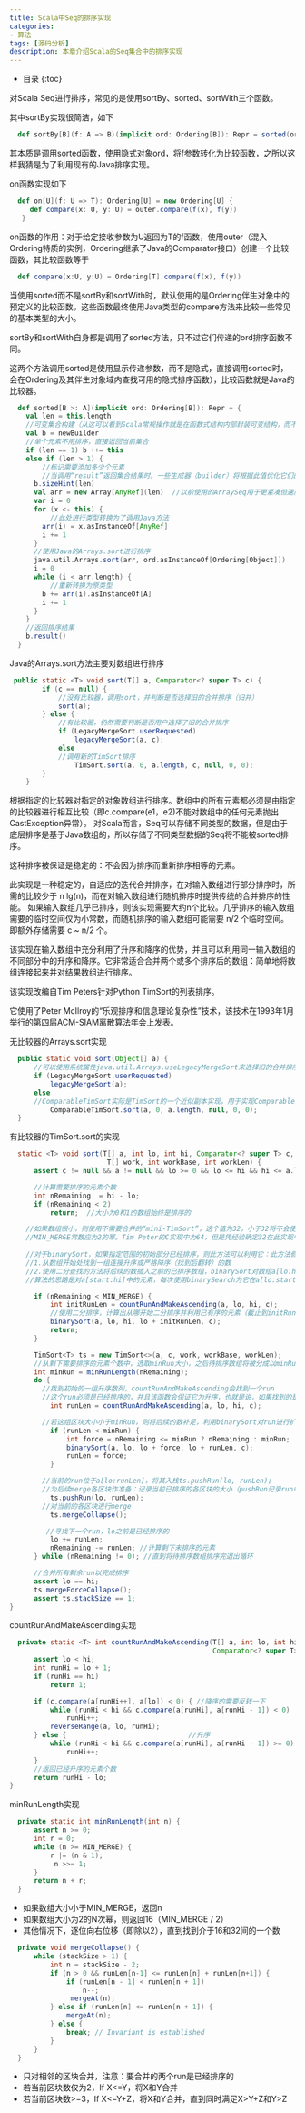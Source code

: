 ```yaml
---
title: Scala中Seq的排序实现
categories:
- 算法
tags: [源码分析]
description: 本章介绍Scala的Seq集合中的排序实现
---
```


* 目录
{:toc}

对Scala Seq进行排序，常见的是使用sortBy、sorted、sortWith三个函数。

其中sortBy实现很简洁，如下
```scala
  def sortBy[B](f: A => B)(implicit ord: Ordering[B]): Repr = sorted(ord on f)
```

其本质是调用sorted函数，使用隐式对象ord，将f参数转化为比较函数，之所以这样我猜是为了利用现有的Java排序实现。

on函数实现如下
```scala
  def on[U](f: U => T): Ordering[U] = new Ordering[U] {
     def compare(x: U, y: U) = outer.compare(f(x), f(y))
   }
```

on函数的作用：对于给定接收参数为U返回为T的f函数，使用outer（混入Ordering特质的实例，Ordering继承了Java的Comparator接口）创建一个比较函数，其比较函数等于
```scala
  def compare(x:U, y:U) = Ordering[T].compare(f(x), f(y))
```

当使用sorted而不是sortBy和sortWith时，默认使用的是Ordering伴生对象中的预定义的比较函数。这些函数最终使用Java类型的compare方法来比较一些常见的基本类型的大小。

sortBy和sortWith自身都是调用了sorted方法，只不过它们传递的ord排序函数不同。

这两个方法调用sorted是使用显示传递参数，而不是隐式，直接调用sorted时，会在Ordering及其伴生对象域内查找可用的隐式排序函数），比较函数就是Java的比较器。
```scala
  def sorted[B >: A](implicit ord: Ordering[B]): Repr = {
    val len = this.length
    //可变集合构建（从这可以看到Scala常规操作就是在函数式结构内部封装可变结构，而不对用户暴露可变性）
    val b = newBuilder
    //单个元素不用排序，直接返回当前集合
    if (len == 1) b ++= this
    else if (len > 1) {
        //标记需要添加多少个元素
        //当调用“result”返回集合结果时。一些生成器（builder）将根据此值优化它们的表示。如Set对个数为0~4的集合会进行优化处理
      b.sizeHint(len)
      val arr = new Array[AnyRef](len)  //以前使用的ArraySeq用于更紧凑但速度较慢的代码
      var i = 0
      for (x <- this) {
          //此处进行类型转换为了调用Java方法
        arr(i) = x.asInstanceOf[AnyRef]
        i += 1
      }
      //使用Java的Arrays.sort进行排序
      java.util.Arrays.sort(arr, ord.asInstanceOf[Ordering[Object]])
      i = 0
      while (i < arr.length) {
          //重新转换为原类型
        b += arr(i).asInstanceOf[A]
        i += 1
      }
    }
    //返回排序结果
    b.result()
  }
```

Java的Arrays.sort方法主要对数组进行排序
```java
 public static <T> void sort(T[] a, Comparator<? super T> c) {
        if (c == null) {
            //没有比较器，调用sort，并判断是否选择旧的合并排序（归并）
            sort(a);
        } else {
            //有比较器，仍然需要判断是否用户选择了旧的合并排序
            if (LegacyMergeSort.userRequested)
                legacyMergeSort(a, c);
            else
            //调用新的TimSort排序
                TimSort.sort(a, 0, a.length, c, null, 0, 0);
        }
    }
```

根据指定的比较器对指定的对象数组进行排序。数组中的所有元素都必须是由指定的比较器进行相互比较（即c.compare(e1，e2)不能对数组中的任何元素抛出CastException异常）。
对Scala而言，Seq可以存储不同类型的数据，但是由于底层排序是基于Java数组的，所以存储了不同类型数据的Seq将不能被sorted排序。

这种排序被保证是稳定的：不会因为排序而重新排序相等的元素。

此实现是一种稳定的，自适应的迭代合并排序，在对输入数组进行部分排序时，所需的比较少于 n lg(n)，而在对输入数组进行随机排序时提供传统的合并排序的性能。
如果输入数组几乎已排序，则该实现需要大约n个比较。几乎排序的输入数组需要的临时空间仅为小常数，而随机排序的输入数组可能需要 n/2 个临时空间。即额外存储需要 c ~ n/2 个。

该实现在输入数组中充分利用了升序和降序的优势，并且可以利用同一输入数组的不同部分中的升序和降序。它非常适合合并两个或多个排序后的数组：简单地将数组连接起来并对结果数组进行排序。

该实现改编自Tim Peters针对Python TimSort的列表排序。

它使用了Peter McIlroy的“乐观排序和信息理论复杂性”技术，该技术在1993年1月举行的第四届ACM-SIAM离散算法年会上发表。

无比较器的Arrays.sort实现
```java
  public static void sort(Object[] a) {
      //可以使用系统属性java.util.Arrays.useLegacyMergeSort来选择旧的合并排序实现
      if (LegacyMergeSort.userRequested)
          legacyMergeSort(a);
      else
      //ComparableTimSort实际是TimSort的一个近似副本实现，用于实现Comparable的对象数组，而不是使用显式比较器。很显然，这就是一个没有比较器的TimSort，不对其进行讨论。
          ComparableTimSort.sort(a, 0, a.length, null, 0, 0);
  }
```

有比较器的TimSort.sort的实现
```java
  static <T> void sort(T[] a, int lo, int hi, Comparator<? super T> c,
                        T[] work, int workBase, int workLen) {
      assert c != null && a != null && lo >= 0 && lo <= hi && hi <= a.length;

      //计算需要排序的元素个数  
      int nRemaining  = hi - lo;
      if (nRemaining < 2)
          return;  //大小为0和1的数组始终是排序的

    //如果数组很小，则使用不需要合并的“mini-TimSort”，这个值为32，小于32将不会使用归并，而使用binarySort（二分排序， 它需要O(nlogn)次比较，但是最坏的情况需要O(n^2)次数据移动）
    //MIN_MERGE常数应为2的幂。Tim Peter的C实现中为64，但是凭经验确定32在此实现中能更好地工作。 万一您将此常量设置为一个不是2的幂的数字，则需要更改minRunLength计算
    
    //对于binarySort，如果指定范围的初始部分已经排序，则此方法可以利用它：此方法假定索引lo（包含）到start（不包含）中的元素已经排序。
    //1.从数组开始处找到一组连接升序或严格降序（找到后翻转）的数
    //2.使用二分查找的方法将后续的数插入之前的已排序数组，binarySort对数组a[lo:hi]进行排序，并且a[lo:start]是已经排好序的。
    //算法的思路是对a[start:hi]中的元素，每次使用binarySearch为它在a[lo:start]中找到相应位置，并插入。

      if (nRemaining < MIN_MERGE) {
          int initRunLen = countRunAndMakeAscending(a, lo, hi, c);
          //使用二分排序，计算出从哪开始二分排序并利用已有序的元素（截止到initRunLen，数组一定是升序的）
          binarySort(a, lo, hi, lo + initRunLen, c);
          return;
      }

      TimSort<T> ts = new TimSort<>(a, c, work, workBase, workLen);
      //从剩下需要排序的元素个数中，选取minRun大小，之后待排序数组将被分成以minRun大小为区块的一块块子数组
      int minRun = minRunLength(nRemaining);
      do {
        //找到初始的一组升序数列，countRunAndMakeAscending会找到一个run
        //这个run必须是已经排序的，并且该函数会保证它为升序，也就是说，如果找到的是一个降序的，会对其进行翻转
          int runLen = countRunAndMakeAscending(a, lo, hi, c);

        //若这组区块大小小于minRun，则将后续的数补足，利用binarySort对run进行扩展，并且扩展后，run仍然是有序的
          if (runLen < minRun) {
              int force = nRemaining <= minRun ? nRemaining : minRun;
              binarySort(a, lo, lo + force, lo + runLen, c);
              runLen = force;
          }

        //当前的run位于a[lo:runLen]，将其入栈ts.pushRun(lo, runLen);
        //为后续merge各区块作准备：记录当前已排序的各区块的大小（pushRun记录run中元素索引和元素个数）
          ts.pushRun(lo, runLen);
        //对当前的各区块进行merge
          ts.mergeCollapse();

         //寻找下一个run，lo之前是已经排序的
          lo += runLen;
          nRemaining -= runLen; //计算剩下未排序的元素
      } while (nRemaining != 0); //直到将待排序数组排序完退出循环

      //合并所有剩余run以完成排序
      assert lo == hi;
      ts.mergeForceCollapse();
      assert ts.stackSize == 1;
}
```

countRunAndMakeAscending实现
```java
  private static <T> int countRunAndMakeAscending(T[] a, int lo, int hi,
                                                  Comparator<? super T> c) {
      assert lo < hi;
      int runHi = lo + 1;
      if (runHi == hi)
          return 1;

      if (c.compare(a[runHi++], a[lo]) < 0) { //降序的需要反转一下
          while (runHi < hi && c.compare(a[runHi], a[runHi - 1]) < 0)
              runHi++;
          reverseRange(a, lo, runHi);
      } else {                              //升序
          while (runHi < hi && c.compare(a[runHi], a[runHi - 1]) >= 0)
              runHi++;
      }
      //返回已经升序的元素个数
      return runHi - lo;
}
```

minRunLength实现
```java
  private static int minRunLength(int n) {
      assert n >= 0;
      int r = 0;     
      while (n >= MIN_MERGE) {
          r |= (n & 1);
           n >>= 1;
      }
      return n + r;
  }
```

- 如果数组大小小于MIN_MERGE，返回n
- 如果数组大小为2的N次幂，则返回16（MIN_MERGE / 2）
- 其他情况下，逐位向右位移（即除以2），直到找到介于16和32间的一个数

```java
  private void mergeCollapse() {
      while (stackSize > 1) {
          int n = stackSize - 2;
          if (n > 0 && runLen[n-1] <= runLen[n] + runLen[n+1]) {
              if (runLen[n - 1] < runLen[n + 1])
                  n--;
               mergeAt(n);
          } else if (runLen[n] <= runLen[n + 1]) {
              mergeAt(n);
          } else {
              break; // Invariant is established
          }
      }
  }
```

- 只对相邻的区块合并，注意：要合并的两个run是已经排序的
- 若当前区块数仅为2，If X<=Y，将X和Y合并
- 若当前区块数>=3，If X<=Y+Z，将X和Y合并，直到同时满足X>Y+Z和Y>Z